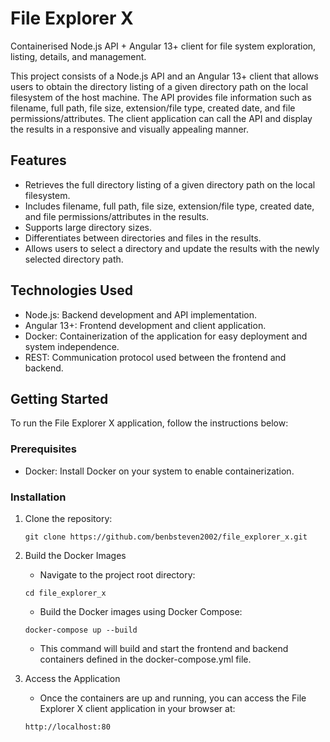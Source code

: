 # File Explorer X
Containerised Node.js API + Angular 13+ client for file system exploration, listing, details, and management.

This project consists of a Node.js API and an Angular 13+ client that allows users to obtain the directory listing of a given directory path on the local filesystem of the host machine. The API provides file information such as filename, full path, file size, extension/file type, created date, and file permissions/attributes. The client application can call the API and display the results in a responsive and visually appealing manner.

## Features

- Retrieves the full directory listing of a given directory path on the local filesystem.
- Includes filename, full path, file size, extension/file type, created date, and file permissions/attributes in the results.
- Supports large directory sizes.
- Differentiates between directories and files in the results.
- Allows users to select a directory and update the results with the newly selected directory path.

## Technologies Used

- Node.js: Backend development and API implementation.
- Angular 13+: Frontend development and client application.
- Docker: Containerization of the application for easy deployment and system independence.
- REST: Communication protocol used between the frontend and backend.

## Getting Started

To run the File Explorer X application, follow the instructions below:

### Prerequisites

- Docker: Install Docker on your system to enable containerization.

### Installation

1. Clone the repository:

    ```shell
    git clone https://github.com/benbsteven2002/file_explorer_x.git
    ```

2. Build the Docker Images
    
    - Navigate to the project root directory:
    ```shell
    cd file_explorer_x
    ```
    - Build the Docker images using Docker Compose:
    ```shell
    docker-compose up --build
    ```
    
    - This command will build and start the frontend and backend containers defined in the docker-compose.yml file.
    
3. Access the Application

    - Once the containers are up and running, you can access the File Explorer X client application in your browser at:

    ```shell
    http://localhost:80
    ```